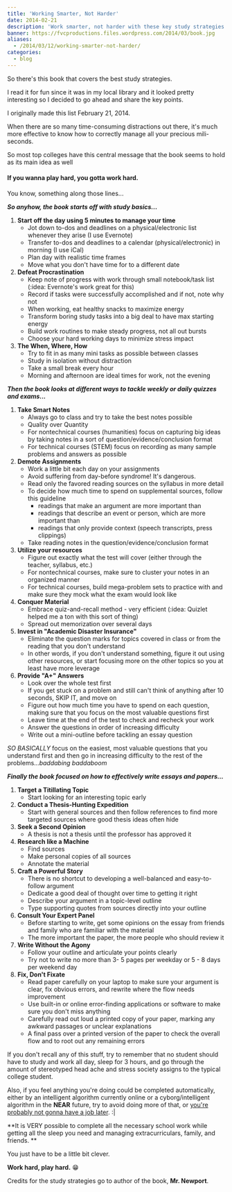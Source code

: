 ```yaml
---
title: 'Working Smarter, Not Harder'
date: 2014-02-21
description: 'Work smarter, not harder with these key study strategies.'
banner: https://fvcproductions.files.wordpress.com/2014/03/book.jpg
aliases:
  - /2014/03/12/working-smarter-not-harder/
categories:
  - blog
---
```


So there's this book that covers the best study strategies.

I read it for fun since it was in my local library and it looked pretty interesting so I decided to go ahead and share the key points.

I originally made this list February 21, 2014.

When there are so many time-consuming distractions out there, it's much more effective to know how to correctly manage all your precious mili-seconds.

So most top colleges have this central message that the book seems to hold as its main idea as well

#### If you wanna play hard, you gotta work hard.

You know, something along those lines...

**_So anyhow, the book starts off with study basics..._**

1.  **Start off the day using 5 minutes to manage your time**
    - Jot down to-dos and deadlines on a physical/electronic list whenever they arise (I use Evernote)
    - Transfer to-dos and deadlines to a calendar (physical/electronic) in morning (I use iCal)
    - Plan day with realistic time frames
    - Move what you don't have time for to a different date
2.  **Defeat Procrastination**
    - Keep note of progress with work through small notebook/task list (:idea: Evernote's work great for this)
    - Record if tasks were successfully accomplished and if not, note why not
    - When working, eat healthy snacks to maximize energy
    - Transform boring study tasks into a big deal to have max starting energy
    - Build work routines to make steady progress, not all out bursts
    - Choose your hard working days to minimize stress impact
3.  **The When, Where, How**
    - Try to fit in as many mini tasks as possible between classes
    - Study in isolation without distraction
    - Take a small break every hour
    - Morning and afternoon are ideal times for work, not the evening

**_Then the book looks at different ways to tackle weekly or daily quizzes and exams..._**

1.  **Take Smart Notes**
    - Always go to class and try to take the best notes possible
    - Quality over Quantity
    - For nontechnical courses (humanities) focus on capturing big ideas by taking notes in a sort of question/evidence/conclusion format
    - For technical courses (STEM) focus on recording as many sample problems and answers as possible
2.  **Demote Assignments**
    - Work a little bit each day on your assignments
    - Avoid suffering from day-before syndrome! It's dangerous.
    - Read only the favored reading sources on the syllabus in more detail
    - To decide how much time to spend on supplemental sources, follow this guideline
      - readings that make an argument are more important than
      - readings that describe an event or person, which are more important than
      - readings that only provide context (speech transcripts, press clippings)
    - Take reading notes in the question/evidence/conclusion format
3.  **Utilize your resources**
    - Figure out exactly what the test will cover (either through the teacher, syllabus, etc.)
    - For nontechnical courses, make sure to cluster your notes in an organized manner
    - For technical courses, build mega-problem sets to practice with and make sure they mock what the exam would look like
4.  **Conquer Material**
    - Embrace quiz-and-recall method - very efficient (:idea: Quizlet helped me a ton with this sort of thing)
    - Spread out memorization over several days
5.  **Invest in "Academic Disaster Insurance"**
    - Eliminate the question marks for topics covered in class or from the reading that you don't understand
    - In other words, if you don't understand something, figure it out using other resources, or start focusing more on the other topics so you at least have more leverage
6.  **Provide "A+" Answers**
    - Look over the whole test first
    - If you get stuck on a problem and still can't think of anything after 10 seconds, SKIP IT, and move on
    - Figure out how much time you have to spend on each question, making sure that you focus on the most valuable questions first
    - Leave time at the end of the test to check and recheck your work
    - Answer the questions in order of increasing difficulty
    - Write out a mini-outline before tackling an essay question

_SO BASICALLY_ focus on the easiest, most valuable questions that you understand first and then go in increasing difficulty to the rest of the problems..._baddabing baddaboom_

**_Finally the book focused on how to effectively write essays and papers..._**

1.  **Target a Titillating Topic**
    - Start looking for an interesting topic early
2.  **Conduct a Thesis-Hunting Expedition**
    - Start with general sources and then follow references to find more targeted sources where good thesis ideas often hide
3.  **Seek a Second Opinion**
    - A thesis is not a thesis until the professor has approved it
4.  **Research like a Machine**
    - Find sources
    - Make personal copies of all sources
    - Annotate the material
5.  **Craft a Powerful Story**
    - There is no shortcut to developing a well-balanced and easy-to-follow argument
    - Dedicate a good deal of thought over time to getting it right
    - Describe your argument in a topic-level outline
    - Type supporting quotes from sources directly into your outline
6.  **Consult Your Expert Panel**
    - Before starting to write, get some opinions on the essay from friends and family who are familiar with the material
    - The more important the paper, the more people who should review it
7.  **Write Without the Agony**
    - Follow your outline and articulate your points clearly
    - Try not to write no more than 3- 5 pages per weekday or 5 - 8 days per weekend day
8.  **Fix, Don't Fixate**
    - Read paper carefully on your laptop to make sure your argument is clear, fix obvious errors, and rewrite where the flow needs improvement
    - Use built-in or online error-finding applications or software to make sure you don't miss anything
    - Carefully read out loud a printed copy of your paper, marking any awkward passages or unclear explanations
    - A final pass over a printed version of the paper to check the overall flow and to root out any remaining errors

If you don't recall any of this stuff, try to remember that no student should have to study and work all day, sleep for 3 hours, and go through the amount of stereotyped head ache and stress society assigns to the typical college student.

Also, if you feel anything you're doing could be completed automatically, either by an intelligent algorithm currently online or a cyborg/intelligent algorithm in the **NEAR** future, try to avoid doing more of that, or [you're probably not gonna have a job later](https://www.economist.com/news/briefing/21594264-previous-technological-innovation-has-always-delivered-more-long-run-employment-not-less 'Economist Article on Tech Replacing People'). :|

**It is VERY possible to complete all the necessary school work while getting all the sleep you need and managing extracurriculars, family, and friends. **

You just have to be a little bit clever.

**Work hard, play hard.** 😁

Credits for the study strategies go to author of the book, **Mr. Newport**.
